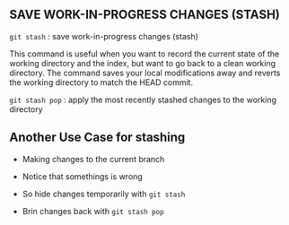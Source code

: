 ## SAVE WORK-IN-PROGRESS CHANGES (STASH)

`git stash` : save work-in-progress changes (stash)

This command is useful when you want to record the current state of the working directory and the index, but want to go back to a clean working directory. The command saves your local modifications away and reverts the working directory to match the HEAD commit.


`git stash pop` : apply the most recently stashed changes to the working directory


## Another Use Case for stashing 

- Making changes to the current branch

- Notice that somethings is wrong

- So hide changes temporarily with `git stash`

- Brin changes back with `git stash pop`


